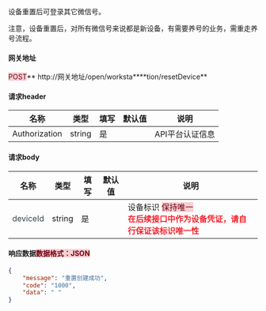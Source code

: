 设备重置后可登录其它微信号。

注意，设备重置后，对所有微信号来说都是新设备，有需要养号的业务，需重走养号流程。



#### 网关地址
<font style="background:#F8CED3;color:#70000D">POST</font>** http://网关地址/open/worksta****tion/resetDevice**

#### 请求header
| **名称** | **类型** | **填写** | **默认值** | **说明** |
| --- | --- | --- | --- | --- |
| Authorization | string | 是 |  | API平台认证信息 |


#### 请求body
| **名称** | **类型** | **填写** | **默认值** | **说明** |
| --- | --- | --- | --- | --- |
| <font style="color:#364149;">deviceId</font> | string | 是 |  | 设备标识 <font style="background:#F8CED3;color:#70000D">保持唯一</font><br/>**<font style="color:#F5222D;">在后续接口中作为设备凭证，请自行保证该标识唯一性</font>** |


#### 响应数据<font style="background:#F8CED3;color:#70000D">数据格式：JSON</font>
```json
{
    "message": "重置创建成功",
    "code": "1000",
    "data": " "
}
```



